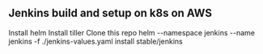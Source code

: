 ## Jenkins build and setup on k8s on AWS

Install helm
Install tiller
Clone this repo
helm --namespace jenkins --name jenkins -f ./jenkins-values.yaml install stable/jenkins
